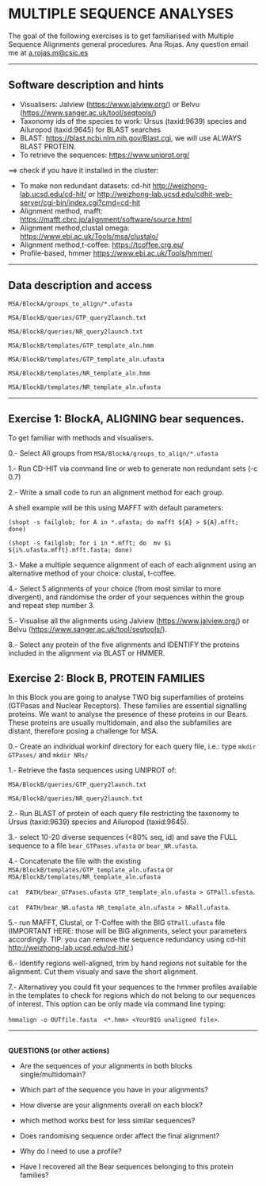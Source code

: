# MULTIPLE SEQUENCE ANALYSES 

The goal of the following exercises is to get familiarised with Multiple Sequence Alignments general procedures.
Ana Rojas. Any question email me at a.rojas.m@csic.es

***

## Software description and hints

- Visualisers: Jalview (https://www.jalview.org/) or Belvu (https://www.sanger.ac.uk/tool/seqtools/)
- Taxonomy ids of the species to work: Ursus (taxid:9639) species and Ailuropod (taxid:9645) for BLAST searches
- BLAST: https://blast.ncbi.nlm.nih.gov/Blast.cgi, we will use ALWAYS BLAST PROTEIN.
- To retrieve the sequences: https://www.uniprot.org/

==> check if you have it installed in the cluster: 
- To make non redundant datasets: cd-hit http://weizhong-lab.ucsd.edu/cd-hit/ or http://weizhong-lab.ucsd.edu/cdhit-web-server/cgi-bin/index.cgi?cmd=cd-hit
- Alignment method, mafft: https://mafft.cbrc.jp/alignment/software/source.html 
- Alignment method,clustal omega: https://www.ebi.ac.uk/Tools/msa/clustalo/
- Alignment method,t-coffee: https://tcoffee.crg.eu/
- Profile-based, hmmer https://www.ebi.ac.uk/Tools/hmmer/
***

## Data description and access

`MSA/BlockA/groups_to_align/*.ufasta`

`MSA/BlockB/queries/GTP_query2launch.txt`

`MSA/BlockB/queries/NR_query2launch.txt`

`MSA/BlockB/templates/GTP_template_aln.hmm`

`MSA/BlockB/templates/GTP_template_aln.ufasta`

`MSA/BlockB/templates/NR_template_aln.hmm`

`MSA/BlockB/templates/NR_template_aln.ufasta`

***

## Exercise  1: BlockA, ALIGNING bear sequences.

To get familiar with methods and visualisers.

0.- Select All groups from `MSA/BlockA/groups_to_align/*.ufasta`

1.- Run CD-HIT via command line or web to generate non redundant sets (-c 0.7)

2.- Write a small code to run an alignment method for each group. 


A shell example will be this using MAFFT with default parameters:

`(shopt -s failglob; for A in *.ufasta; do mafft ${A} > ${A}.mfft; done)`

`(shopt -s failglob; for i in *.mfft; do  mv $i ${i%.ufasta.mfft}.mfft.fasta; done)`


3.- Make a multiple sequence alignment of each of each alignment using an alternative method of your choice: clustal, t-coffee.

4.- Select 5 alignments of your choice (from most similar to more divergent), and randomise the order of your sequences within the group and repeat step number 3. 

5.- Visualise all the alignments using Jalview (https://www.jalview.org/) or Belvu (https://www.sanger.ac.uk/tool/seqtools/).

8.- Select any protein of the five alignments and IDENTIFY the proteins included in the alignment via BLAST or HMMER.

## Exercise 2: Block B, PROTEIN FAMILIES

In this Block you are going to analyse TWO big superfamilies of proteins (GTPasas and Nuclear Receptors). These families are essential signalling proteins. We want to analyse the presence of these proteins in our Bears. 
These proteins are usually multidomain, and also the subfamilies are distant, therefore posing a challenge for MSA.

0.- Create an individual workinf directory for each query file, i.e.: type `mkdir GTPases/` and `mkdir NRs/`

1.- Retrieve the fasta sequences using UNIPROT  of: 

`MSA/BlockB/queries/GTP_query2launch.txt`

`MSA/BlockB/queries/NR_query2launch.txt`

2.- Run BLAST of protein of each query file restricting the taxonomy to Ursus (taxid:9639) species and Ailuropod (taxid:9645).

3.- select 10-20 diverse sequences (<80% seq, id) and save the FULL sequence to a file `bear_GTPases.ufasta` or `bear_NR.ufasta`.

4.- Concatenate the file with the existing `MSA/BlockB/templates/GTP_template_aln.ufasta` or `MSA/BlockB/templates/NR_template_aln.ufasta`

`cat  PATH/bear_GTPases.ufasta GTP_template_aln.ufasta > GTPall.ufasta`.

`cat  PATH/bear_NR.ufasta NR_template_aln.ufasta > NRall.ufasta`.

5.- run MAFFT, Clustal, or T-Coffee with the BIG `GTPall.ufasta` file  (IMPORTANT HERE: those will be BIG alignments, select your parameters accordingly. TIP: you can remove the sequence redundancy using cd-hit http://weizhong-lab.ucsd.edu/cd-hit/.)

6.- Identify regions well-aligned, trim by hand regions not suitable for the alignment. Cut them visualy and save the short alignment. 

7.- Alternativey you could fit your sequences to the hmmer profiles available in the templates to check for regions which do not belong to our sequences of interest. This option can be only made via command line typing: 

`hmmalign -o OUTfile.fasta  <*.hmm> <YourBIG unaligned file>`.



***

<br>**QUESTIONS (or other actions)**</br>
- Are the sequences of your alignments in both blocks single/multidomain?

- Which part of the sequence you have in your alignments?

- How diverse are your alignments overall on each block?

- which method works best for less similar sequences?

- Does randomising sequence order affect the final alignment?

- Why do I need to use a profile?

- Have I recovered all the Bear sequences belonging to this protein families?

